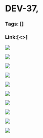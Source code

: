# DEV-37,
### Tags: []
### Link:[<>]

![](../images/DEV-37/DEV-37-A1.png)

![](../images/DEV-37/DEV-37-A2.png)

![](../images/DEV-37/DEV-37-A3.png)

![](../images/DEV-37/DEV-37-A4.png)

![](../images/DEV-37/DEV-37-A5.png)

![](../images/DEV-37/DEV-37-A6.png)

![](../images/DEV-37/DEV-37-A7.png)

![](../images/DEV-37/DEV-37-A8.png)

![](../images/DEV-37/DEV-37-A9.png)

![](../images/DEV-37/DEV-37-A10.png)

